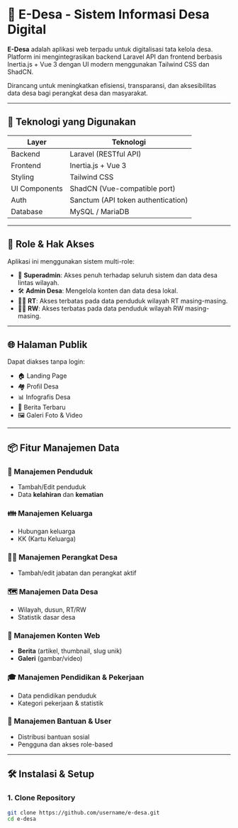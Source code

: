 # 🌾 E-Desa - Sistem Informasi Desa Digital

**E-Desa** adalah aplikasi web terpadu untuk digitalisasi tata kelola desa. Platform ini mengintegrasikan backend Laravel API dan frontend berbasis Inertia.js + Vue 3 dengan UI modern menggunakan Tailwind CSS dan ShadCN.

Dirancang untuk meningkatkan efisiensi, transparansi, dan aksesibilitas data desa bagi perangkat desa dan masyarakat.

---

## 🧰 Teknologi yang Digunakan

| Layer       | Teknologi                        |
|-------------|----------------------------------|
| Backend     | Laravel (RESTful API)            |
| Frontend    | Inertia.js + Vue 3               |
| Styling     | Tailwind CSS                     |
| UI Components | ShadCN (Vue-compatible port)   |
| Auth        | Sanctum (API token authentication) |
| Database    | MySQL / MariaDB                  |

---

## 👥 Role & Hak Akses

Aplikasi ini menggunakan sistem multi-role:

- 🔑 **Superadmin**: Akses penuh terhadap seluruh sistem dan data desa lintas wilayah.
- 🛠️ **Admin Desa**: Mengelola konten dan data desa lokal.
- 🧍‍♂️ **RT**: Akses terbatas pada data penduduk wilayah RT masing-masing.
- 🧍‍♂️ **RW**: Akses terbatas pada data penduduk wilayah RW masing-masing.

---

## 🌐 Halaman Publik

Dapat diakses tanpa login:

- 🏠 Landing Page
- 🏘️ Profil Desa
- 📊 Infografis Desa
- 📰 Berita Terbaru
- 🖼️ Galeri Foto & Video

---

## 📦 Fitur Manajemen Data

### 👤 Manajemen Penduduk
- Tambah/Edit penduduk
- Data **kelahiran** dan **kematian**

### 👪 Manajemen Keluarga
- Hubungan keluarga
- KK (Kartu Keluarga)

### 🧑‍🌾 Manajemen Perangkat Desa
- Tambah/edit jabatan dan perangkat aktif

### 🗺️ Manajemen Data Desa
- Wilayah, dusun, RT/RW
- Statistik dasar desa

### 📰 Manajemen Konten Web
- **Berita** (artikel, thumbnail, slug unik)
- **Galeri** (gambar/video)

### 🎓 Manajemen Pendidikan & Pekerjaan
- Data pendidikan penduduk
- Kategori pekerjaan & statistik

### 🤝 Manajemen Bantuan & User
- Distribusi bantuan sosial
- Pengguna dan akses role-based

---

## 🛠 Instalasi & Setup

### 1. Clone Repository

```bash
git clone https://github.com/username/e-desa.git
cd e-desa
